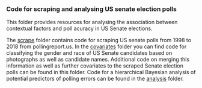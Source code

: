 ### Code for scraping and analysing US senate election polls

This folder provides resources for analysing the association between contextual factors and poll acuracy in US Senate elections.

The [scrape](https://github.com/SinaMaria412/predictors_of_polling_errors/tree/master/us_senate/scrape) folder contains code for scraping US senate polls from 1998 to 2018 from pollingreport.us.
In the [covariates](https://github.com/SinaMaria412/predictors_of_polling_errors/tree/master/us_senate/covariates) folder you can find code for classifying the gender and race of US Senate candidates based on photographs as well as candidate names. Additional code on merging this information as well as further covariates to the scraped Senate election polls can be found in this folder.
Code for a hierarchical Bayesian analysis of potential predictors of polling errors can be found in the [analysis](https://github.com/SinaMaria412/predictors_of_polling_errors/tree/master/us_senate/analysis) folder.


